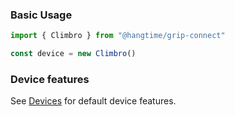 ### Basic Usage

```ts
import { Climbro } from "@hangtime/grip-connect"

const device = new Climbro()
```

### Device features

See [Devices](/devices/) for default device features.
